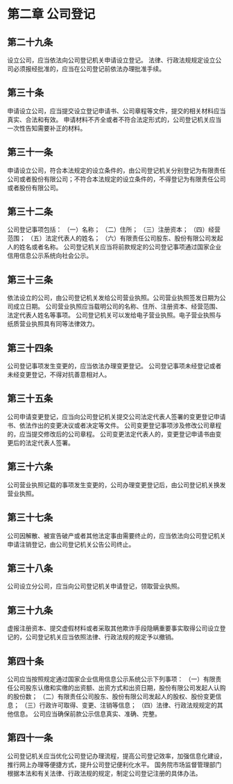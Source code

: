 # 第二章 公司登记

## 第二十九条
设立公司，应当依法向公司登记机关申请设立登记。
法律、行政法规规定设立公司必须报经批准的，应当在公司登记前依法办理批准手续。

## 第三十条
申请设立公司，应当提交设立登记申请书、公司章程等文件，提交的相关材料应当真实、合法和有效。
申请材料不齐全或者不符合法定形式的，公司登记机关应当一次性告知需要补正的材料。

## 第三十一条
申请设立公司，符合本法规定的设立条件的，由公司登记机关分别登记为有限责任公司或者股份有限公司；不符合本法规定的设立条件的，不得登记为有限责任公司或者股份有限公司。

## 第三十二条
公司登记事项包括：
（一）名称；
（二）住所；
（三）注册资本；
（四）经营范围；
（五）法定代表人的姓名；
（六）有限责任公司股东、股份有限公司发起人的姓名或者名称。
公司登记机关应当将前款规定的公司登记事项通过国家企业信用信息公示系统向社会公示。

## 第三十三条
依法设立的公司，由公司登记机关发给公司营业执照。公司营业执照签发日期为公司成立日期。
公司营业执照应当载明公司的名称、住所、注册资本、经营范围、法定代表人姓名等事项。
公司登记机关可以发给电子营业执照。电子营业执照与纸质营业执照具有同等法律效力。

## 第三十四条
公司登记事项发生变更的，应当依法办理变更登记。
公司登记事项未经登记或者未经变更登记，不得对抗善意相对人。

## 第三十五条
公司申请变更登记，应当向公司登记机关提交公司法定代表人签署的变更登记申请书、依法作出的变更决议或者决定等文件。
公司变更登记事项涉及修改公司章程的，应当提交修改后的公司章程。
公司变更法定代表人的，变更登记申请书由变更后的法定代表人签署。

## 第三十六条
公司营业执照记载的事项发生变更的，公司办理变更登记后，由公司登记机关换发营业执照。

## 第三十七条
公司因解散、被宣告破产或者其他法定事由需要终止的，应当依法向公司登记机关申请注销登记，由公司登记机关公告公司终止。

## 第三十八条
公司设立分公司，应当向公司登记机关申请登记，领取营业执照。

## 第三十九条
虚报注册资本、提交虚假材料或者采取其他欺诈手段隐瞒重要事实取得公司设立登记的，公司登记机关应当依照法律、行政法规的规定予以撤销。

## 第四十条
公司应当按照规定通过国家企业信用信息公示系统公示下列事项：
（一）有限责任公司股东认缴和实缴的出资额、出资方式和出资日期，股份有限公司发起人认购的股份数；
（二）有限责任公司股东、股份有限公司发起人的股权、股份变更信息；
（三）行政许可取得、变更、注销等信息；
（四）法律、行政法规规定的其他信息。
公司应当确保前款公示信息真实、准确、完整。

## 第四十一条
公司登记机关应当优化公司登记办理流程，提高公司登记效率，加强信息化建设，推行网上办理等便捷方式，提升公司登记便利化水平。
国务院市场监督管理部门根据本法和有关法律、行政法规的规定，制定公司登记注册的具体办法。